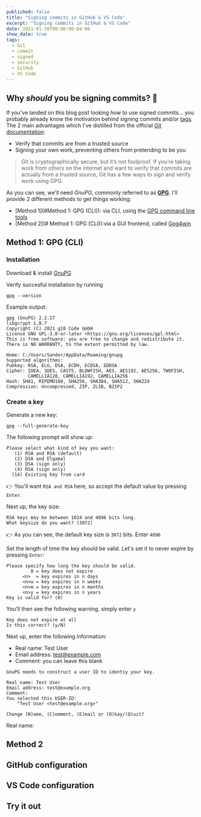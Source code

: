 ```yaml
---
published: false
title: "Signing commits in GitHub & VS Code"
excerpt: "Signing commits in GitHub & VS Code"
date: 2021-01-30T00:00:00-04:00
show_date: true
tags:
  - Git
  - commit
  - signed
  - security
  - GitHub
  - VS Code
---
```


## Why *should* you be signing commits? 🤔

If you've landed on this blog post looking *how* to use signed commits... you probably already know the motivation behind signing commits and/or [tags](https://git-scm.com/book/en/v2/Git-Basics-Tagging).
The 2 main advantages which I've distilled from the official [Git documentation](https://git-scm.com/book/en/v2/Git-Tools-Signing-Your-Work):

- Verify that commits are from a trusted source
- Signing your own work, preventing others from pretending to be you

> Git is cryptographically secure, but it’s not foolproof. If you’re taking work from others on the internet and want to verify that commits are actually from a trusted source, Git has a few ways to sign and verify work using GPG.

As you can see, we'll need *GnuPG*, commonly referred to as [**GPG**](https://gnupg.org/). I'll provide 2 different methods to get things working:

- [Method 1](#Method 1: GPG (CLI)): via CLI, using the [GPG command line tools](https://www.gnupg.org/download/)
- [Method 2](# Method 1: GPG (CLI)):via a GUI frontend, called [Gpg4win](https://www.gpg4win.org/download.html)

## Method 1: GPG (CLI)

### Installation

Download & install [GnuPG](https://www.gnupg.org/download/)

Verify succesful installation by running

```terminal
gpg --version
```

Example output:

```terminal
gpg (GnuPG) 2.2.27
libgcrypt 1.8.7
Copyright (C) 2021 g10 Code GmbH
License GNU GPL-3.0-or-later <https://gnu.org/licenses/gpl.html>
This is free software: you are free to change and redistribute it.
There is NO WARRANTY, to the extent permitted by law.

Home: C:/Users/Sander/AppData/Roaming/gnupg
Supported algorithms:
Pubkey: RSA, ELG, DSA, ECDH, ECDSA, EDDSA
Cipher: IDEA, 3DES, CAST5, BLOWFISH, AES, AES192, AES256, TWOFISH,
        CAMELLIA128, CAMELLIA192, CAMELLIA256
Hash: SHA1, RIPEMD160, SHA256, SHA384, SHA512, SHA224
Compression: Uncompressed, ZIP, ZLIB, BZIP2
```

### Create a key

Generate a new key:

```terminal
gpg --full-generate-key
```

The following prompt will show up:

```terminal
Please select what kind of key you want:
   (1) RSA and RSA (default)
   (2) DSA and Elgamal
   (3) DSA (sign only)
   (4) RSA (sign only)
  (14) Existing key from card
```

👉 You'll want `RSA and RSA` here, so accept the default value by pressing `Enter`.

Next up, the key size:

```terminal
RSA keys may be between 1024 and 4096 bits long.
What keysize do you want? (3072)
```

👉 As you can see, the default key size is `3072` bits. Enter `4096`

Set the length of time the key should be valid. Let's set it to never expire by pressing `Enter`:

```terminal
Please specify how long the key should be valid.
         0 = key does not expire
      <n>  = key expires in n days
      <n>w = key expires in n weeks
      <n>m = key expires in n months
      <n>y = key expires in n years
Key is valid for? (0)
```

You'll then see the following warning, simply enter `y`

```terminal
Key does not expire at all
Is this correct? (y/N)
```

Next up, enter the following information:

- Real name: Test User
- Email address: test@example.com
- Comment: you can leave this blank

```terminal
GnuPG needs to construct a user ID to identiy your key.

Real name: Test User
Email address: test@example.org
Comment: 
You selected this USER-ID:
    "Test User <test@example.org>"

Change (N)ame, (C)omment, (E)mail or (O)kay/(Q)uit?
```

Real name:

## Method 2

## GitHub configuration

## VS Code configuration

## Try it out
